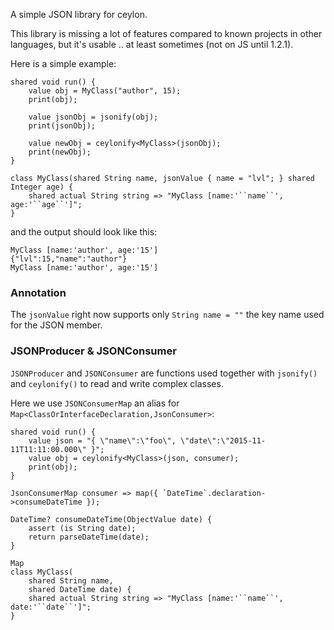 A simple JSON library for ceylon.

This library is missing a lot of features compared to known projects in other languages, but it's usable .. at least sometimes (not on JS until 1.2.1).

Here is a simple example:
```ceylon
shared void run() {
	value obj = MyClass("author", 15);
	print(obj);

	value jsonObj = jsonify(obj);
	print(jsonObj);

	value newObj = ceylonify<MyClass>(jsonObj);
	print(newObj);
}

class MyClass(shared String name, jsonValue { name = "lvl"; } shared Integer age) {
	shared actual String string => "MyClass [name:'``name``', age:'``age``']";
}
```
and the output should look like this:
```
MyClass [name:'author', age:'15']
{"lvl":15,"name":"author"}
MyClass [name:'author', age:'15']
```


### Annotation

The `jsonValue` right now supports only `String name = ""` the key name used for the JSON member.


### JSONProducer & JSONConsumer

`JSONProducer` and `JSONConsumer` are functions used together with `jsonify()` and `ceylonify()` to read and write complex classes.

Here we use `JSONConsumerMap` an alias for `Map<ClassOrInterfaceDeclaration,JsonConsumer>`:

```ceylon
shared void run() {
	value json = "{ \"name\":\"foo\", \"date\":\"2015-11-11T11:11:00.000\" }";
	value obj = ceylonify<MyClass>(json, consumer);
	print(obj);
}

JsonConsumerMap consumer => map({ `DateTime`.declaration->consumeDateTime });

DateTime? consumeDateTime(ObjectValue date) {
	assert (is String date);
	return parseDateTime(date);
}

Map
class MyClass(
	shared String name,
	shared DateTime date) {
	shared actual String string => "MyClass [name:'``name``', date:'``date``']";
}
```
